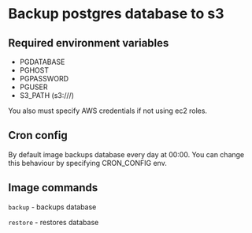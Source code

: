 # Backup postgres database to s3

## Required environment variables

- PGDATABASE
- PGHOST
- PGPASSWORD
- PGUSER
- S3_PATH (s3://<bucket>/<path to file>)

You also must specify AWS credentials if not using ec2 roles.

## Cron config

By default image backups database every day at 00:00.
You can change this behaviour by specifying CRON_CONFIG env.

## Image commands

`backup` - backups database

`restore` - restores database
